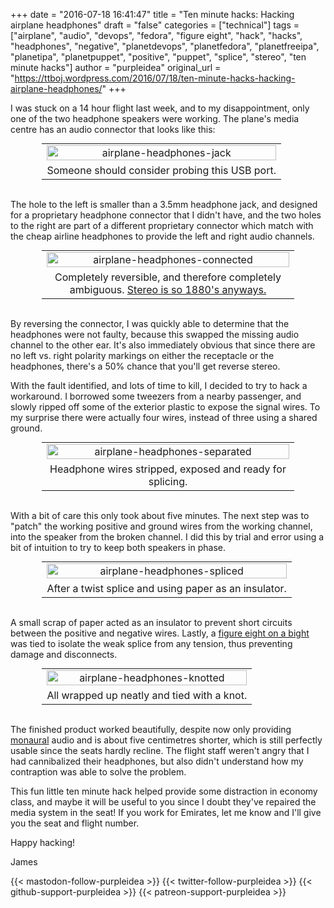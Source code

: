 +++
date = "2016-07-18 16:41:47"
title = "Ten minute hacks: Hacking airplane headphones"
draft = "false"
categories = ["technical"]
tags = ["airplane", "audio", "devops", "fedora", "figure eight", "hack", "hacks", "headphones", "negative", "planetdevops", "planetfedora", "planetfreeipa", "planetipa", "planetpuppet", "positive", "puppet", "splice", "stereo", "ten minute hacks"]
author = "purpleidea"
original_url = "https://ttboj.wordpress.com/2016/07/18/ten-minute-hacks-hacking-airplane-headphones/"
+++

I was stuck on a 14 hour flight last week, and to my disappointment, only one of the two headphone speakers were working. The plane's media centre has an audio connector that looks like this:

<table style="text-align:center; width:80%; margin:0 auto;"><tr><td><a href="airplane-headphones-jack.jpg"><img class="wp-image-1856 size-large" src="airplane-headphones-jack.jpg" alt="airplane-headphones-jack" width="100%" height="100%" /></a></td></tr><tr><td> Someone should consider probing this USB port.</td></tr></table></br />

The hole to the left is smaller than a 3.5mm headphone jack, and designed for a proprietary headphone connector that I didn't have, and the two holes to the right are part of a different proprietary connector which match with the cheap airline headphones to provide the left and right audio channels.

<table style="text-align:center; width:80%; margin:0 auto;"><tr><td><a href="airplane-headphones-connected.jpg"><img class="wp-image-1855 size-large" src="airplane-headphones-connected.jpg" alt="airplane-headphones-connected" width="100%" height="100%" /></a></td></tr><tr><td> Completely reversible, and therefore completely ambiguous. <a href="https://en.wikipedia.org/wiki/Stereophonic_sound#History">Stereo is so 1880's anyways.</a></td></tr></table></br />

By reversing the connector, I was quickly able to determine that the headphones were not faulty, because this swapped the missing audio channel to the other ear. It's also immediately obvious that since there are no left vs. right polarity markings on either the receptacle or the headphones, there's a 50% chance that you'll get reverse stereo.

With the fault identified, and lots of time to kill, I decided to try to hack a workaround. I borrowed some tweezers from a nearby passenger, and slowly ripped off some of the exterior plastic to expose the signal wires. To my surprise there were actually four wires, instead of three using a shared ground.

<table style="text-align:center; width:80%; margin:0 auto;"><tr><td><a href="airplane-headphones-separated.jpg"><img class="wp-image-1852 size-large" src="airplane-headphones-separated.jpg" alt="airplane-headphones-separated" width="100%" height="100%" /></a></td></tr><tr><td> Headphone wires stripped, exposed and ready for splicing.</td></tr></table></br />

With a bit of care this only took about five minutes. The next step was to "patch" the working positive and ground wires from the working channel, into the speaker from the broken channel. I did this by trial and error using a bit of intuition to try to keep both speakers in phase.

<table style="text-align:center; width:80%; margin:0 auto;"><tr><td><a href="airplane-headphones-spliced.jpg"><img class="wp-image-1854 size-large" src="airplane-headphones-spliced.jpg" alt="airplane-headphones-spliced" width="100%" height="100%" /></a></td></tr><tr><td> After a twist splice and using paper as an insulator.</td></tr></table></br />

A small scrap of paper acted as an insulator to prevent short circuits between the positive and negative wires. Lastly, a <a href="https://en.wikipedia.org/wiki/Figure-eight_loop">figure eight on a bight</a> was tied to isolate the weak splice from any tension, thus preventing damage and disconnects.

<table style="text-align:center; width:80%; margin:0 auto;"><tr><td><a href="airplane-headphones-knotted.jpg"><img class="wp-image-1853 size-large" src="airplane-headphones-knotted.jpg" alt="airplane-headphones-knotted" width="100%" height="100%" /></a></td></tr><tr><td> All wrapped up neatly and tied with a knot.</td></tr></table></br />

The finished product worked beautifully, despite now only providing <a href="https://en.wikipedia.org/wiki/Monaural">monaural</a> audio and is about five centimetres shorter, which is still perfectly usable since the seats hardly recline. The flight staff weren't angry that I had cannibalized their headphones, but also didn't understand how my contraption was able to solve the problem.

This fun little ten minute hack helped provide some distraction in economy class, and maybe it will be useful to you since I doubt they've repaired the media system in the seat! If you work for Emirates, let me know and I'll give you the seat and flight number.

Happy hacking!

James

{{< mastodon-follow-purpleidea >}}
{{< twitter-follow-purpleidea >}}
{{< github-support-purpleidea >}}
{{< patreon-support-purpleidea >}}
